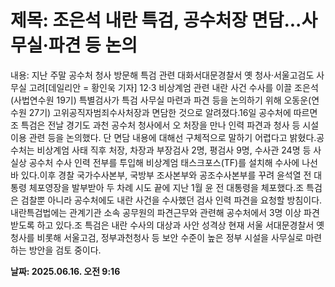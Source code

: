# **제목: 조은석 내란 특검, 공수처장 면담...사무실·파견 등 논의**

  내용: 지난 주말 공수처 청사 방문해 특검 관련 대화서대문경찰서 옛 청사·서울고검도 사무실 고려[데일리안 = 황인욱 기자] 12·3 비상계엄 관련 내란 사건 수사를 이끌 조은석(사법연수원 19기) 특별검사가 특검 사무실 마련과 파견 등을 논의하기 위해 오동운(연수원 27기) 고위공직자범죄수사처장과 면담한 것으로 알려졌다.16일 공수처에 따르면 조 특검은 전날 경기도 과천 공수처 청사에서 오 처장을 만나 인력 파견과 청사 등 시설 이용 관련 등을 논의했다. 단 면담 내용에 대해선 구체적으로 말하기 어렵다고 밝혔다.공수처는 비상계엄 사태 직후 처장, 차장과 부장검사 2명, 평검사 9명, 수사관 24명 등 사실상 공수처 수사 인력 전부를 투입해 비상계엄 태스크포스(TF)를 설치해 수사에 나선 바 있다.이후 경찰 국가수사본부, 국방부 조사본부와 공조수사본부를 꾸려 윤석열 전 대통령 체포영장을 발부받아 두 차례 시도 끝에 지난 1월 윤 전 대통령을 체포했다.조 특검은 검찰뿐 아니라 공수처에도 내란 사건을 수사했던 검사 인력 파견을 요청할 방침이다. 내란특검법에는 관계기관 소속 공무원의 파견근무와 관련해 공수처에서 3명 이상 파견받도록 하고 있다.조 특검은 내란 수사의 대상과 사안 성격상 현재 서울 서대문경찰서 옛 청사를 비롯해 서울고검, 정부과천청사 등 보안 수준이 높은 정부 시설을 사무실로 마련하는 방안을 검토 중이다.

  **날짜: 2025.06.16. 오전 9:16**